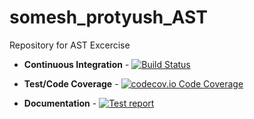 # somesh_protyush_AST
Repository for AST Excercise

+ **Continuous Integration** - [![Build Status](https://travis-ci.com/someshdev/somesh_protyush_AST.svg?branch=master)](https://travis-ci.com/someshdev/somesh_protyush_AST)

+ **Test/Code Coverage** - [![codecov.io Code Coverage](https://img.shields.io/codecov/c/github/someshdev/somesh_protyush_AST.svg?maxAge=2592000)](https://codecov.io/github/someshdev/somesh_protyush_AST)

+ **Documentation** - [![Test report](https://img.shields.io/badge/test%20report-master-blue.svg?style=flat)](http://www.ted.com/talks/simon_sinek_how_great_leaders_inspire_action)

